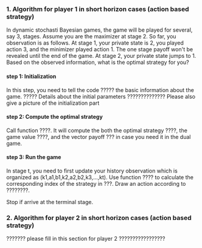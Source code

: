 ### 1. Algorithm for player 1 in short horizon cases (action based strategy)
In dynamic stochasti Bayesian games, the game will be played for several, say 3, stages. Assume you are the maximizer at stage 2. So far, you observation is as follows. At stage 1, your private state is 2, you played action 3, and the minimizer played action 1. The one stage payoff won't be revealed until the end of the game. At stage 2, your private state jumps to 1. Based on the observed information, what is the optimal strategy for you? 

#### step 1: Initialization
In this step, you need to tell the code ????? the basic information about the game. ????? Details about the initial parameters ??????????????
Please also give a picture of the initialization part

#### step 2: Compute the optimal strategy
Call function ????. It will compute the both the optimal strategy ????, the game value ????, and the vector payoff ??? in case you need it in the dual game.

#### step 3: Run the game
In stage t, you need to first update your history observation which is organized as (k1,a1,b1,k2,a2,b2,k3,...,kt). Use function ???? to calculate the corresponding index of the strategy in ???. Draw an action according to ????????. 

Stop if arrive at the terminal stage.


### 2. Algorithm for player 2 in short horizon cases (action based strategy)
??????? please fill in this section for player 2 ?????????????????
